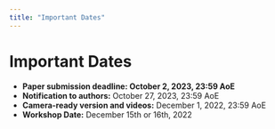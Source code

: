 ```yaml
---
title: "Important Dates"
---
```


# Important Dates

* **Paper submission deadline: October 2, 2023, 23:59 AoE**
* **Notification to authors:** October 27, 2023, 23:59 AoE
* **Camera-ready version and videos:** December 1, 2022, 23:59 AoE
* **Workshop Date:** December 15th or 16th, 2022

